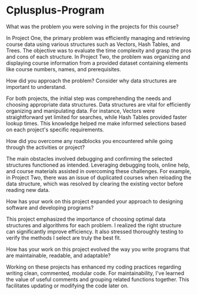 # Cplusplus-Program

What was the problem you were solving in the projects for this course?

In Project One, the primary problem was efficiently managing and retrieving course data using various structures such as Vectors, Hash Tables, and Trees. The objective was to evaluate the time complexity and grasp the pros and cons of each structure. In Project Two, the problem was organizing and displaying course information from a provided dataset containing elements like course numbers, names, and prerequisites.

How did you approach the problem? Consider why data structures are important to understand.

For both projects, the initial step was comprehending the needs and  choosing appropriate data structures. Data structures are vital for efficiently organizing and manipulating data. For instance, Vectors were straightforward yet limited for searches, while Hash Tables provided faster lookup times. This knowledge helped me make informed selections based on each project's specific requirements.

How did you overcome any roadblocks you encountered while going through the activities or project?

The main obstacles involved debugging and confirming the selected structures functioned as intended. Leveraging debugging tools, online help, and course materials assisted in overcoming these challenges. For example, in Project Two, there was an issue of duplicated courses when reloading the data structure, which was resolved by clearing the existing vector before reading new data.

How has your work on this project expanded your approach to designing software and developing programs?

This project emphasized the importance of choosing optimal data structures and algorithms for each problem. I realized the right structure can significantly improve efficiency. It also stressed thoroughly testing to verify the methods I select are truly the best fit.

How has your work on this project evolved the way you write programs that are maintainable, readable, and adaptable?

Working on these projects has enhanced my coding practices regarding writing clean, commented, modular code. For maintainability, I've learned the value of useful comments and grouping related functions together. This facilitates updating or modifying the code later on.
